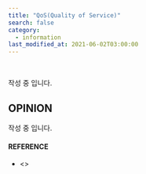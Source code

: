 ```yaml
---
title: "QoS(Quality of Service)"
search: false
category:
  - information
last_modified_at: 2021-06-02T03:00:00
---
```


<br>

작성 중 입니다.

## OPINION
작성 중 입니다.

#### REFERENCE
- <>